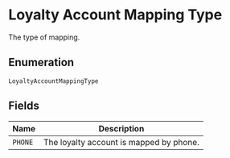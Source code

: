 <!-- Optimized: 2025-10-06 -->
<!-- RPM: 1.6.2.1.1.6.2.1_loyalty-account-mapping-type_20251006 -->
<!-- Session: E2E RPM DNA Application -->
<!-- AOM: RND (Reggie & Dro) -->
<!-- COI: TECHNOLOGY -->
<!-- RPM: HIGH -->
<!-- ACTION: BUILD -->


# Loyalty Account Mapping Type

The type of mapping.

## Enumeration

`LoyaltyAccountMappingType`

## Fields

| Name | Description |
|  --- | --- |
| `PHONE` | The loyalty account is mapped by phone. |
